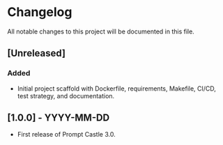 # Changelog

All notable changes to this project will be documented in this file.

## [Unreleased]

### Added
- Initial project scaffold with Dockerfile, requirements, Makefile, CI/CD, test strategy, and documentation.

## [1.0.0] - YYYY-MM-DD
- First release of Prompt Castle 3.0. 